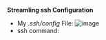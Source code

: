 **Streamling ssh Configuration**
* My _.ssh/config_ File:
![image](https://user-images.githubusercontent.com/103149284/167310603-dc075ffb-16d3-4f9e-b645-0d4a037d402b.png)
* ssh command:
